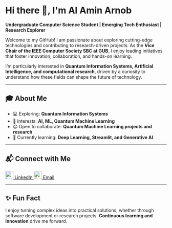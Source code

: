 # Hi there 👋, I'm Al Amin Arnob

**Undergraduate Computer Science Student | Emerging Tech Enthusiast | Research Explorer**

Welcome to my GitHub! I am passionate about exploring cutting-edge technologies and contributing to research-driven projects. As the **Vice Chair of the IEEE Computer Society SBC at GUB**, I enjoy leading initiatives that foster innovation, collaboration, and hands-on learning.

I’m particularly interested in **Quantum Information Systems, Artificial Intelligence, and computational research**, driven by a curiosity to understand how these fields can shape the future of technology.

---

## 🎓 About Me

* 💻 Exploring: **Quantum Information Systems**
* 👀 Interests: **AI, ML, Quantum Machine Learning**
* 😊 Open to collaborate: **Quantum Machine Learning projects and research**
* 🌱 Currently learning: **Deep Learning, Streamlit, and Generative AI**

---

## 📬 Connect with Me

<a href="https://www.linkedin.com/in/al-amin-arnob" target="_blank">
  <img src="https://cdn.jsdelivr.net/npm/simple-icons@v9/icons/linkedin.svg" 
       alt="LinkedIn" width="25" style="color:#0A66C2; filter: invert(0);"/> LinkedIn
</a>  

<a href="mailto:arnob.cse.gub@gmail.com">
  <img src="https://cdn.jsdelivr.net/npm/simple-icons@v9/icons/gmail.svg" 
       alt="Email" width="25" style="color:#D14836; filter: invert(0);"/> Email
</a>

---

## ✨ Fun Fact

I enjoy turning complex ideas into practical solutions, whether through software development or research projects. **Continuous learning and innovation** drive me forward.
<!--
**Al-Amin-Arnob/Al-Amin-Arnob** is a ✨ _special_ ✨ repository because its `README.md` (this file) appears on your GitHub profile.

Here are some ideas to get you started:

- 🔭 I’m currently working on ...
- 🌱 I’m currently learning ...
- 👯 I’m looking to collaborate on ...
- 🤔 I’m looking for help with ...
- 💬 Ask me about ...
- 📫 How to reach me: ...
- 😄 Pronouns: ...
- ⚡ Fun fact: ...
-->
